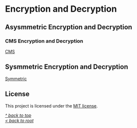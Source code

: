 # Encryption and Decryption
## Asysmmetric Encryption and Decryption
### CMS Encryption and Decryption
[CMS](Asymmetric%20Encryption%20and%20Decryption/CMS.md)
## Sysmmetric Encryption and Decryption
[Symmetric](Symmetric)
## License
This project is licensed under the [MIT license](/LICENSE).

[_^ back to top_](#Encryption-and-Decryption)  
[_< back to root_](../../../)
